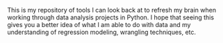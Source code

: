 This is my repository of tools I can look back at to refresh my brain when working through data analysis projects in Python. I hope that seeing this gives you a better idea of what I am able to do with data and my understanding of regression modeling, wrangling techniques, etc.
